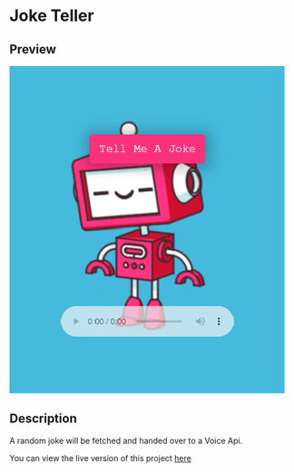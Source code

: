 
# Joke Teller

## Preview
![Game Preview](screenshot.png)
## Description

A random joke will be fetched and handed over to a Voice Api.

You can view the live version of this project [here]('https://ilyes-ch.github.io/Joke_Teller/')

